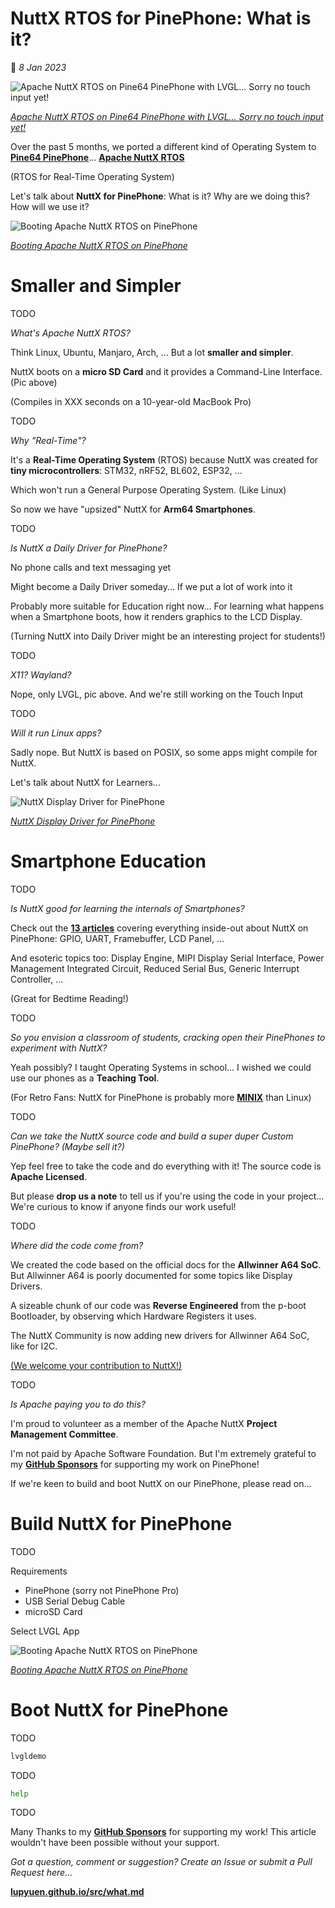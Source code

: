# NuttX RTOS for PinePhone: What is it?

📝 _8 Jan 2023_

![Apache NuttX RTOS on Pine64 PinePhone with LVGL... Sorry no touch input yet!](https://lupyuen.github.io/images/what-title.jpg)

[_Apache NuttX RTOS on Pine64 PinePhone with LVGL... Sorry no touch input yet!_](https://gist.github.com/lupyuen/474b0546f213c25947105b6a0daa7c5b)

Over the past 5 months, we ported a different kind of Operating System to [__Pine64 PinePhone__](https://wiki.pine64.org/index.php/PinePhone)... [__Apache NuttX RTOS__](https://nuttx.apache.org/docs/latest/)

(RTOS for Real-Time Operating System)

Let's talk about __NuttX for PinePhone__: What is it? Why are we doing this? How will we use it?

![Booting Apache NuttX RTOS on PinePhone](https://lupyuen.github.io/images/fb-run.png)

[_Booting Apache NuttX RTOS on PinePhone_](https://gist.github.com/lupyuen/474b0546f213c25947105b6a0daa7c5b)

# Smaller and Simpler

TODO

_What's Apache NuttX RTOS?_

Think Linux, Ubuntu, Manjaro, Arch, ... But a lot __smaller and simpler__.

NuttX boots on a __micro SD Card__ and it provides a Command-Line Interface. (Pic above)

(Compiles in XXX seconds on a 10-year-old MacBook Pro)

TODO

_Why "Real-Time"?_

It's a __Real-Time Operating System__ (RTOS) because NuttX was created for __tiny microcontrollers__: STM32, nRF52, BL602, ESP32, ...

Which won't run a General Purpose Operating System. (Like Linux)

So now we have "upsized" NuttX for __Arm64 Smartphones__.

TODO

_Is NuttX a Daily Driver for PinePhone?_

No phone calls and text messaging yet

Might become a Daily Driver someday... If we put a lot of work into it

Probably more suitable for Education right now... For learning what happens when a Smartphone boots, how it renders graphics to the LCD Display.

(Turning NuttX into Daily Driver might be an interesting project for students!)

TODO

_X11? Wayland?_

Nope, only LVGL, pic above. And we're still working on the Touch Input

TODO

_Will it run Linux apps?_

Sadly nope. But NuttX is based on POSIX, so some apps might compile for NuttX.

Let's talk about NuttX for Learners...

![NuttX Display Driver for PinePhone](https://lupyuen.github.io/images/dsi3-steps.jpg)

[_NuttX Display Driver for PinePhone_](https://lupyuen.github.io/articles/dsi3#complete-display-driver-for-pinephone)

# Smartphone Education

TODO

_Is NuttX good for learning the internals of Smartphones?_

Check out the [__13 articles__](https://github.com/lupyuen/pinephone-nuttx#apache-nuttx-rtos-for-pinephone) covering everything inside-out about NuttX on PinePhone: GPIO, UART, Framebuffer, LCD Panel, ...

And esoteric topics too: Display Engine, MIPI Display Serial Interface, Power Management Integrated Circuit, Reduced Serial Bus, Generic Interrupt Controller, ...

(Great for Bedtime Reading!)

TODO

_So you envision a classroom of students, cracking open their PinePhones to experiment with NuttX?_

Yeah possibly? I taught Operating Systems in school... I wished we could use our phones as a __Teaching Tool__.

(For Retro Fans: NuttX for PinePhone is probably more [__MINIX__](https://www.minix3.org/) than Linux)

TODO

_Can we take the NuttX source code and build a super duper Custom PinePhone? (Maybe sell it?)_

Yep feel free to take the code and do everything with it! The source code is __Apache Licensed__.

But please __drop us a note__ to tell us if you're using the code in your project...  We're curious to know if anyone finds our work useful!

TODO

_Where did the code come from?_

We created the code based on the official docs for the __Allwinner A64 SoC__. But Allwinner A64 is poorly documented for some topics like Display Drivers.

A sizeable chunk of our code was __Reverse Engineered__ from the p-boot Bootloader, by observing which Hardware Registers it uses.

The NuttX Community is now adding new drivers for Allwinner A64 SoC, like for I2C.

[(We welcome your contribution to NuttX!)](https://lupyuen.github.io/articles/pr)

TODO

_Is Apache paying you to do this?_

I'm proud to volunteer as a member of the Apache NuttX __Project Management Committee__.

I'm not paid by Apache Software Foundation. But I'm extremely grateful to my [__GitHub Sponsors__](https://github.com/sponsors/lupyuen) for supporting my work on PinePhone!

If we're keen to build and boot NuttX on our PinePhone, please read on...

# Build NuttX for PinePhone

TODO

Requirements

-   PinePhone (sorry not PinePhone Pro)
-   USB Serial Debug Cable
-   microSD Card

Select LVGL App

![Booting Apache NuttX RTOS on PinePhone](https://lupyuen.github.io/images/fb-run.png)

[_Booting Apache NuttX RTOS on PinePhone_](https://gist.github.com/lupyuen/474b0546f213c25947105b6a0daa7c5b)

# Boot NuttX for PinePhone

TODO

```bash
lvgldemo
```

TODO

```bash
help
```

TODO

Many Thanks to my [__GitHub Sponsors__](https://github.com/sponsors/lupyuen) for supporting my work! This article wouldn't have been possible without your support.

_Got a question, comment or suggestion? Create an Issue or submit a Pull Request here..._

[__lupyuen.github.io/src/what.md__](https://github.com/lupyuen/lupyuen.github.io/blob/master/src/what.md)
